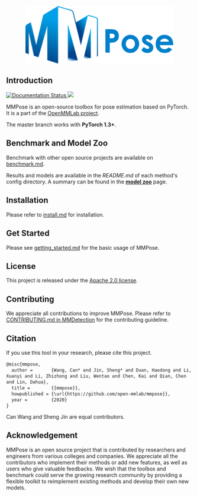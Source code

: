 <div align="center">
    <img src="resources/mmpose-logo.png" width="400"/>
</div>

## Introduction

<div align="left">
    <a href='https://mmpose.readthedocs.io/en/latest/?badge=latest'>
        <img src='https://readthedocs.org/projects/mmpose/badge/?version=latest' alt='Documentation Status' />
    </a>
    <a href="https://github.com/open-mmlab/mmaction/blob/master/LICENSE">
        <img src="https://img.shields.io/github/license/open-mmlab/mmaction.svg">
    </a>
</div>

MMPose is an open-source toolbox for pose estimation based on PyTorch.
It is a part of the [OpenMMLab project](https://github.com/open-mmlab).

The master branch works with **PyTorch 1.3+**.

## Benchmark and Model Zoo

Benchmark with other open source projects are available on [benchmark.md](docs/benchmark.md).

Results and models are available in the *README.md* of each method's config directory.
A summary can be found in the [**model zoo**](https://mmpose.readthedocs.io/en/latest/model_zoo.html) page.

## Installation

Please refer to [install.md](docs/install.md) for installation.

## Get Started

Please see [getting_started.md](docs/getting_started.md) for the basic usage of MMPose.

## License

This project is released under the [Apache 2.0 license](LICENSE).

## Contributing

We appreciate all contributions to improve MMPose. Please refer to [CONTRIBUTING.md in MMDetection](https://github.com/open-mmlab/mmdetection/blob/master/.github/CONTRIBUTING.md) for the contributing guideline.

## Citation

If you use this tool in your research, please cite this project.

```
@misc{mmpose,
  author =       {Wang, Can* and Jin, Sheng* and Duan, Haodong and Li, Xuanyi and Li, Zhizhong and Liu, Wentao and Chen, Kai and Qian, Chen and Lin, Dahua},
  title =        {{mmpose}},
  howpublished = {\url{https://github.com/open-mmlab/mmpose}},
  year =         {2020}
}
```
Can Wang and Sheng Jin are equal contributors.

## Acknowledgement

MMPose is an open source project that is contributed by researchers and engineers from various colleges and companies.
We appreciate all the contributors who implement their methods or add new features, as well as users who give valuable feedbacks.
We wish that the toolbox and benchmark could serve the growing research community by providing a flexible toolkit to reimplement existing methods and develop their own new models.
